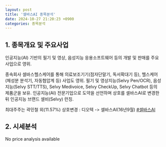 ```yaml
---
layout: post
title: '셀바스AI 종목분석'
date: 2024-10-27 21:20:23 +0900
categories: 종목분석
---
```


## 1. 종목개요 및 주요사업

인공지능(AI) 기반의 필기 및 영상, 음성지능 응용소프트웨어 등의 개발 및 판매를 주요 사업으로 영위. 

종속회사 셀바스헬스케어를 통해 의료보조기기(점자단말기, 독서확대기 등), 헬스케어(체성분 분석기, 자동협압계 등) 사업도 영위. 필기 및 영상지능(Selvy Pen/OCR), 음성지능(Selvy STT/TTS), Selvy Medivoice, Selvy CheckUp, Selvy Chatbot 등의 제품군을 보유. 인공지능(AI) 전문기업으로 도약을 선언하며 상호를 셀바스AI로 변경한 뒤 인공지능 브랜드 셀비(Selvy) 런칭. 

최대주주는 곽민철 외(11.57%) 상호변경 : 디오텍 -> 셀바스AI(16년9월)
[#셀바스AI](#)

## 2. 시세분석

No price analysis available
